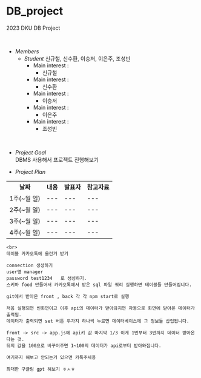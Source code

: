 # DB_project

2023 DKU DB Project <br>

<br>

* *Members*
    - *Student* 신규철, 신수환, 이승저, 이은주, 조성빈 <br>
        - Main interest : 
            - 신규철
        - Main interest : 
            - 신수환
        - Main interest : 
            - 이승저
        - Main interest : 
            - 이은주
        - Main interest : 
            - 조성빈
<br>

* *Project Goal*    <br>
    DBMS 사용해서 프로젝트 진행해보기
    
* *Project Plan*

<table border="0" align="center" width=100%>
    <tr align="center">
        <td><B>날짜</td>
        <td><B>내용</td>
        <td><B>발표자</td>
        <td><B>참고자료</td>
    </tr>
    <tr>
        <td rowspan="1">1주(~월 일)</td>
        <td>---</td>
        <td>---</td>
        <td>---</td>
    </tr>
    <tr>
        <td rowspan="1">2주(~월 일)</td>
        <td>---</td>
        <td>---</td>
        <td>---</td>
    </tr>
    <tr>
        <td rowspan="1">3주(~월 일)</td>
        <td>---</td>
        <td>---</td>
        <td>---</td>
    </tr>
    <tr>
        <td rowspan="1">4주(~월 일)</td>
        <td>---</td>
        <td>---</td>
        <td>---</td>
    </tr>
    </table>

    <br>
    테이블 카카오톡에 올린거 받기

    connection 생성하기
    user명 manager
    password test1234   로 생성하기.
    스키마 food 만들어서 카카오톡에서 받은 sql 파일 쿼리 실행하면 테이블들 만들어집니다.

    git에서 받아온 front , back 각 각 npm start로 실행

    처음 실행되면 빈화면이고 이후 api의 데이터가 받아와지면 자동으로 화면에 받아온 데이터가 출력됨.
    데이터가 출력되면 set 버튼 두가지 하나씩 누르면 데이터베이스에 그 정보들 삽입됩니다.

    front -> src -> app.js에 api키 값 마지막 1/3 이게 1번부터 3번까지 데이터 받아온다는 것.
    뒤의 값을 100으로 바꾸어주면 1~100의 데이터가 api로부터 받아와집니다.

    여기까지 해보고 안되는거 있으면 카톡주세용

    최대한 구글링 gpt 해보기 ㅎㅅㅎ
    

